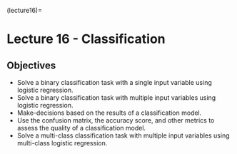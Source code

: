 (lecture16)=
# Lecture 16 - Classification

## Objectives
+ Solve a binary classification task with a single input variable using logistic regression.
+ Solve a binary classification task with multiple input variables using logistic regression.
+ Make-decisions based on the results of a classification model.
+ Use the confusion matrix, the accuracy score, and other metrics to assess the quality of a classification model.
+ Solve a multi-class classification task with multiple input variables using multi-class logistic regression.
